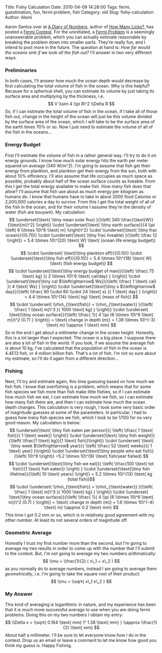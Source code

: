 Title: Fishy Calculation
Date: 2010-04-09 14:26:00
Tags: fermi, guestimation, fun, fermi problem, fish
Category: old
Slug: fishy-calculation
Author: Alemi


Aaron Santos over at [A Diary of
Numbers](http://diaryofnumbers.blogspot.com/), author of [How Many
Licks?](http://www.amazon.com/How-Many-Licks-Estimate-Anything/dp/0762435607),
has posted a [Fermi
Contest](http://diaryofnumbers.blogspot.com/2010/04/fermi-contest-3.html).
For the uninitiated, a [Fermi
Problem](http://en.wikipedia.org/wiki/Fermi_problem) is a seemingly
unanswerable problem, which you can actually estimate reasonable by
breaking the problem down into smaller parts. They're really fun, and I
intend to post more in the future. The question at hand is: *How far
would the oceans sink if we took all the fish out?* I'll answer in two
very different ways.

### Preliminaries

In both cases, I'll answer how much the ocean depth would decrease by
first calculating the total volume of fish in the ocean. Why is this
helpful? Because for a spherical shell, you can estimate its volume by
just taking its surface area and multiplying by the thickness, i.e. $$ V
\\sim 4 \\pi R\^2 \\Delta R $$ So, if I can estimate the total volume of
fish in the ocean, if I take all of those fish out, change in the height
of the ocean will just be this volume divided by the surface area of the
ocean, which I will take to be the surface area of the earth times 70%
or so. Now I just need to estimate the volume of all of the fish in the
oceans...

### Energy Budget

First I'll estimate the volume of fish in a rather general way. I'll try
to do it on energy grounds. I know how much solar energy hits the earth
per meter squared on average (340 W/m\^2). I'm going to assume that fish
get their energy from plankton, and plankton get their energy from the
sun, both with about 10% efficiency. I'll also assume that life occupies
as much space as possible, probably about half of the ocean surface
counts as liveable. From this I get the total energy available to make
fish. How many fish does that allow? I'll assume that fish use about as
much energy per kilogram as humans do. I know that humans have to take
in about 2000 food Calories or 2,000,000 calories a day to survive. From
this I get the total weight of all of the fish in the ocean, and for
their volume I assume they're the density of water (fish are bouyant).
My calculation: $$ \\underset{\\text{ \\tiny mean solar flux} }{\\left(
340 \\frac{\\text{W}}{\\text{m}\^2} \\right)} \\cdot \\underset{\\text{
\\tiny earth surface}}{4 \\pi \\left( 6 \\times 10\^6 \\text{ m}
\\right)\^2} \\cdot \\underset{\\text{ \\tiny frac ocean}}{(0.70)}
\\cdot \\underset{\\text{ \\tiny frac liveable} }{\\left( \\frac 12
\\right)} = 5.4 \\times 10\^{20} \\text{ W} \\text{ (ocean life energy
budget)} $$ $$ \\cdot \\underset{ \\text{\\tiny plankton eff}}{(0.10)}
\\cdot \\underset{\\text{\\tiny fish eff}}{(0.10)} = 5.4 \\times
10\^{18} \\text{ W} \\text{ (fish energy budget)} $$ $$ \\cdot
\\underset{\\text{\\tiny energy budget of man}}{\\left( \\frac{ 75
\\text{ kg} }{ 2 \\times 10\^6 \\text{ cal/day} } \\right)} \\cdot
\\underset{\\text{\\tiny cal $\\leftrightarrow$ Ws}}{\\left( \\frac{ 1
\\text{ cal} }{ 4 \\text{ Ws} } \\right)} \\cdot
\\underset{\\text{\\tiny s $\\leftrightarrow$ day}}{\\left( \\frac{ 60
\\cdot 60 \\cdot 24 \\text{ s} }{ 1 \\text{ day} } \\right)} = 4.4
\\times 10\^{14} \\text{ kg} \\text{ (mass of fish)} $$ $$ \\cdot
\\underset{ \\rho\_{\\text{fish}} = \\rho\_{\\text{water}} }{\\left(
\\frac{ 1 \\text{ m}\^3 }{ 1000 \\text{ kg} } \\right)} \\cdot
\\underset{ \\text{\\tiny ocean surface}}{\\left( \\frac{ 1}{ 4 \\pi (6
\\times 10\^6 \\text{ m})\^2 (0.7) } \\right)} = \\text{ change in depth
(m)} = 1.38 \\times 10\^{-3} \\text{ m} \\approx 1 \\text{ mm} $$ So in
the end I get about a millimeter change in the ocean height. Honestly,
this is a lot larger than I expected. The ocean is a big place. I
suppose there are also a lot of fish in the world. If you look, if we
assume the average fish is about 10 kg, I've calculated that the
population of fish in the ocean is 4.4E13 fish, or 4 million billion
fish. That's a lot of fish. I'm not so sure about my estimate, so I'll
do it again from a different direction...

### Fishing

Next, I'll try and estimate again, this time guessing based on how much
we fish fish. I know that overfishing is a problem, which means that for
some fish species we fish more than fish make little fishies, so if I
can estimate how much fish we eat, I can estimate how much we fish, so I
can estimate how many fish there are, and then I can estimate how much
the ocean depth changes. This calculation is very rough, I took some
very basic order of magnitude guesses at some of the parameters. In
particular, I had to guess how many fish species we fish, which I took
to be 1/100 for no very good reason. My calculation is below: $$
\\underset{\\text{ \\tiny fish eaten per person}}{ \\left( \\frac{ 1
\\text{ fish}}{ 1 \\text{ week}} \\right)} \\cdot \\underset{\\text{
\\tiny fish weight}}{\\left( \\frac{1 \\text{ kg}}{1 \\text{
fish}}\\right)} \\cdot \\underset{ \\text{ \\tiny week
$\\leftrightarrow$ year}}{ \\left( \\frac{ 52 \\text{ weeks}}{ 1 \\text{
year} }\\right)} \\cdot \\underset{\\text{\\tiny people who eat
fish}}{\\left( 10\^9 \\right)} =5.2 \\times 10\^{9} \\text{ fish/year
fished} $$ $$ \\cdot \\underset{\\text{\\tiny fish we eat}}{ \\left(
\\frac{100 \\text{ tot fish}}{1 \\text{ fish eaten}} \\right) } \\cdot
\\underset{\\text{\\tiny fish lifetime}}{\\left( 10 \\text{ years}
\\right)} = 5.2 \\times 10\^{13} \\text{ kg (total fish)}$$ $$ \\cdot
\\underset{ \\rho\_{\\text{fish}} = \\rho\_{\\text{water}} }{\\left(
\\frac{ 1 \\text{ m}\^3 }{ 1000 \\text{ kg} } \\right)} \\cdot
\\underset{ \\text{\\tiny ocean surface}}{\\left( \\frac{ 1}{ 4 \\pi (6
\\times 10\^6 \\text{ m})\^2 (0.7) } \\right)} = \\text{ change in depth
(m)} = 1.6 \\times 10\^{-4} \\text{ m} \\approx 0.2 \\text{ mm} $$ This
time I got 0.2 mm or so, which is in relatively good agreement with my
other number. At least its not several orders of magnitude off.

### Geometric Average

Honestly I trust my first number more than the second, but I'm going to
average my two results in order to come up with the number that I'll
submit to the contest. But, I'm not going to average my two numbers
arithmatically: $$ \\mu = \\frac{1}{2} ( x\_1 + x\_2 ) $$ as you
normally do to average numbers, instead I am going to average them
*geometrically*, i.e. I'm going to take the square root of their
product: $$ \\mu = \\sqrt{ x\_1 x\_2 } $$

### My Answer

This kind of averaging is logarithmic in nature, and my experience has
been that it is much more successful average to use when you are doing
fermi problems. Doing this on my two numbers I obtain my entry: $$
\\Delta x = \\sqrt{ 0.164 \\text{ mm} \* 1.38 \\text{ mm} } \\approx
\\frac{1}{2} \\text{ mm} $$ About half a millimeter. I'll be sure to let
everyone know how I do in the contest. Drop us an email or leave a
comment to let me know how good you think my guess is. Happy Fishing.
